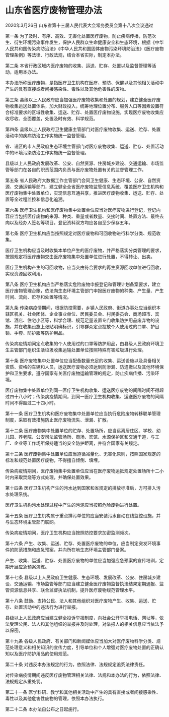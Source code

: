 # 山东省医疗废物管理办法

2020年3月26日 山东省第十三届人民代表大会常务委员会第十八次会议通过



第一条 为了及时、有序、高效、无害化处置医疗废物，防止疾病传播，防范次生、衍生环境污染事件发生，保护人民群众生命健康安全和生态环境，根据《中华人民共和国传染病防治法》《中华人民共和国固体废物污染环境防治法》《医疗废物管理条例》等法律、行政法规，结合本省实际，制定本办法。

第二条 本省行政区域内医疗废物的收集、运送、贮存、处置以及监督管理等活动，适用本办法。

本办法所称医疗废物，是指医疗卫生机构在医疗、预防、保健以及其他相关活动中产生的具有直接或者间接感染性、毒性以及其他危害性的废物。

第三条 县级以上人民政府应当加强医疗废物收集和处置的规划，建立健全医疗废物收集运送处置体系，加大财政投入，统筹地理位置分布、服务人口等因素设置符合标准要求的区域性收集、运送、贮存、处置医疗废物设施，实现医疗废物收集应收尽收、全面覆盖，处置及时有效、科学规范。

第四条 县级以上人民政府卫生健康主管部门对医疗废物收集、运送、贮存、处置活动中的疾病防治工作实施统一监督管理。

省、设区的市人民政府生态环境主管部门对医疗废物收集、运送、贮存、处置活动中的环境污染防治工作实施统一监督管理。

县级以上人民政府发展改革、公安、自然资源、住房城乡建设、交通运输、市场监管等部门在各自的职责范围内负责与医疗废物处置有关的监督管理工作。

第五条 省人民政府大数据工作主管部门会同卫生健康、生态环境、公安、自然资源、交通运输等部门，建立健全全省医疗废物监管信息系统，覆盖医疗卫生机构和医疗废物集中处置单位，实现信息互通共享，推进医疗废物收集、运送、贮存、处置等全过程监控和信息化追溯。

第六条 医疗卫生机构和医疗废物集中处置单位应当对医疗废物进行登记，登记内容应当包括医疗废物的来源、种类、重量或者数量、交接时间、处置方法、最终去向以及经办人签名等项目。登记资料双方均应各自至少保存五年。

第七条 医疗卫生机构应当按照规定对医疗废物和可回收物进行科学分类、规范收集。

医疗卫生机构应当及时收集本单位产生的医疗废物，并严格落实分类管理的要求，按照规定将医疗废物交由医疗废物集中处置单位进行处置，不得转让、出卖。

医疗卫生机构产生的可回收物，应当交由符合要求的再生资源回收单位进行回收，实现资源回收利用。

第八条 医疗卫生机构应当严格落实危险废物申报登记和管理计划备案要求，建立医疗废物管理台账，依法向生态环境主管部门申报医疗废物的种类、产生量、产生时间、流向、贮存和处置等情况。

第九条 传染病疫情期间，根据防控需要，乡镇人民政府、街道办事处应当组织本辖区机关、社会团体、企业事业单位、居民委员会、村民委员会、商场超市、宾馆、酒店、住宅小区等，科学合理、规范足量设置专门收集防护用品废弃物的设施，并在收集设施上张贴明确标识，引导群众定点投放个人使用过的口罩、护目镜、手套、防护服等防护用品。

传染病疫情期间定点收集的个人使用过的口罩等防护用品，由县级人民政府环境卫生主管部门组织生活垃圾收集运输处置单位按照特殊有害垃圾进行处理。

第十条 医疗废物集中处置单位应当配备数量充足的收集、运送设施以及具备相关资质、资格的车辆和人员，运送医疗废物必须达到防渗漏、防遗撒以及其他环境保护和卫生要求，遵守国家有关医疗废物运输管理的规定，防止疾病传播、污染环境。

医疗废物集中处置单位到同一医疗卫生机构收集、运送医疗废物的间隔时间不得超过四十八小时；传染病疫情期间，到同一医疗卫生机构收集、运送医疗废物的间隔时间不得超过二十四小时。

第十一条 医疗卫生机构和医疗废物集中处置单位应当执行危险废物转移联单管理制度，采取有效措施防止医疗废物流失、泄漏、扩散。

第十二条 医疗废物集中处置单位的贮存、处置场所，应当远离居住区、学校、幼儿园、养老院、公安司法监管场所、商场、宾馆、水源保护区和交通干道，与工厂、企业等工作场所保持适当的安全防护距离，并符合国家有关规定。

第十三条 医疗废物集中处置单位应当遵循减量化、无害化原则，按照国家规定的标准和规范处置医疗废物，不得擅自倾倒、填埋。

传染病疫情期间，医疗废物集中处置单位应当在医疗废物运抵规定处置场所十二小时内采取焚烧等方式处理，并确保处置效果。

第十四条 医疗卫生机构产生的污水达到国家和省规定的排放标准后，方可排入污水处理系统。

医疗卫生机构污水处理过程中产生的污泥应当按照危险废物进行处置。

第十五条 医疗卫生机构属于重点排污单位的应当安装污水自动在线监控设施，并与生态环境主管部门联网。

传染病疫情期间，医疗卫生机构应当按照防控要求加密监测频次。

第十六条 产生、收集、运送、贮存、处置医疗废物的单位，应当制定突发环境事件的防范措施和应急预案，并向所在地生态环境主管部门备案。

产生、收集、运送、贮存、处置医疗废物的单位应当加强应急预案的宣传培训，定期开展应急预案演练。

第十七条 县级以上人民政府卫生健康、生态环境、发展改革、公安、住房城乡建设、交通运输、市场监管等部门应当建立健全医疗废物监督执法结果定期通报、监管资源信息共享、联合监督执法机制，提升医疗废物规范管理水平。

第十八条 鼓励、支持公民、法人和其他组织对医疗废物产生、收集、运送、贮存、处置活动中的违法行为进行举报。

县级以上人民政府应当建立健全投诉举报制度，向社会公开举报电话、网址等，依法受理公民、法人和其他组织的举报并及时处理，对举报人的相关信息应当依法予以保密。

第十九条 各级人民政府、有关部门和新闻媒体应当加大对医疗废物科学分类、规范处理意义和相关知识的宣传力度，引导单位和个人增强对医疗废物处置的正确认知以及医疗防护用品的使用规范。

第二十条 对违反本办法规定的行为，依照法律、法规规定追究法律责任。

对传染病疫情期间违反医疗废物管理相关法律、法规和本办法的行为，依照法律、法规规定从重处罚。

第二十一条 医学科研、教学和其他相关活动中产生的具有直接或者间接感染性、毒性以及其他危害性废物的管理，依照本办法执行。

第二十二条 本办法自公布之日起施行。
